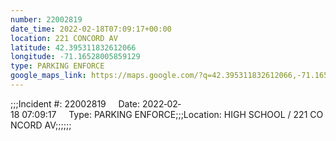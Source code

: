 ```yaml
---
number: 22002819
date_time: 2022-02-18T07:09:17+00:00
location: 221 CONCORD AV
latitude: 42.395311832612066
longitude: -71.16528005859129
type: PARKING ENFORCE
google_maps_link: https://maps.google.com/?q=42.395311832612066,-71.16528005859129
---
```


;;;Incident #: 22002819     Date: 2022‐02‐18 07:09:17     Type: PARKING ENFORCE;;;Location: HIGH SCHOOL / 221 CONCORD AV;;;;;;
